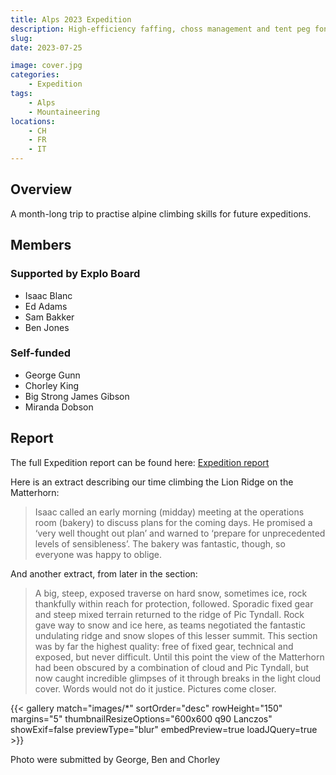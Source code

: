 ```yaml
---
title: Alps 2023 Expedition
description: High-efficiency faffing, choss management and tent peg fondu
slug: 
date: 2023-07-25

image: cover.jpg
categories:
    - Expedition
tags:
    - Alps
    - Mountaineering
locations: 
    - CH
    - FR
    - IT
---
```


## Overview

A month-long trip to practise alpine climbing skills for future expeditions.

## Members

### Supported by Explo Board

* Isaac Blanc
* Ed Adams
* Sam Bakker
* Ben Jones

### Self-funded

* George Gunn
* Chorley King
* Big Strong James Gibson
* Miranda Dobson

## Report

The full Expedition report can be found here:
[Expedition report](/documents/alps_exped_2023.pdf)

Here is an extract describing our time climbing the Lion Ridge on the Matterhorn:

> Isaac called an early morning (midday) meeting at the operations room (bakery) to discuss plans for the coming days. He promised a ‘very well thought out plan’ and warned to ‘prepare for unprecedented levels of sensibleness’. The bakery was fantastic, though, so everyone was happy to oblige.

And another extract, from later in the section:

> A big, steep, exposed traverse on hard snow, sometimes ice, rock thankfully within reach for protection, followed. Sporadic fixed gear and steep mixed terrain returned to the ridge of Pic Tyndall. Rock gave way to snow and ice here, as teams negotiated the fantastic undulating ridge and snow slopes of this lesser summit. This section was by far the highest quality: free of fixed gear, technical and exposed, but never difficult. Until this point the view of the Matterhorn had been obscured by a combination of cloud and Pic Tyndall, but now caught incredible glimpses of it through breaks in the light cloud cover. Words would not do it justice. Pictures come closer.


{{< gallery match="images/*" sortOrder="desc" rowHeight="150" margins="5" thumbnailResizeOptions="600x600 q90 Lanczos" showExif=false previewType="blur" embedPreview=true loadJQuery=true >}}

Photo were submitted by George, Ben and Chorley